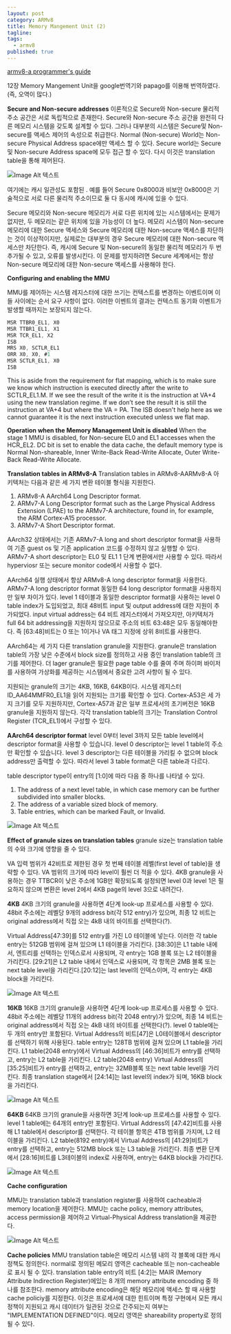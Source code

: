 ```yaml
---
layout: post
category: ARMv8
title: Memory Mangement Unit (2)
tagline: 
tags:
  - armv8
published: true
---
```


[armv8-a programmer's guide](http://infocenter.arm.com/help/topic/com.arm.doc.den0024a/DEN0024A_v8_architecture_PG.pdf)

12장 Memory Mangement Unit을 google번역기와 papago를 이용해 번역하였다. (즉,  오역이 많다.) 

**Secure and Non-secure addresses**
이론적으로 Secure와 Non-secure 물리적 주소 공간은 서로 독립적으로 존재한다. Secure와 Non-secure 주소 공간을 완전히 다른 메모리 시스템을 갖도록 설계할 수 있다. 그러나 대부분의 시스템은 Secure및 Non-secure를 액세스 제어의 속성으로 취급한다. Normal (Non-secure) World는 Non-secure Physical Address space에만 액세스 할 수 있다. Secure world는 Secure 및 Non-secure Address space에 모두 접근 할 수 있다. 다시 이것은 translation table을 통해 제어된다.

![Image Alt 텍스트](/assets/images/post/180930/image1.png)

여기에는 캐시 일관성도 포함된 . 예를 들어 Secure 0x8000과 비보안 0x8000은 기술적으로 서로 다른 물리적 주소이므로 둘 다 동시에 캐시에 있을 수 있다.


Secure 메모리와 Non-secure 메모리가 서로 다른 위치에 있는 시스템에서는 문제가 없지만, 두 메모리는 같은 위치에 있을 가능성이 더 높다. 메모리 시스템이 Non-secure 메모리에 대한 Secure 액세스와 Secure 메모리에 대한 Non-secure 액세스를 차단하는 것이 이상적이지만, 실제로는 대부분의 경우 Secure 메모리에 대한  Non-secure 액세스만 차단한다. 즉, 캐시에 Secure 및 Non-secure의 동일한 물리적 메모리가 두 번 추가될 수 있고, 오류를 발생시킨다. 이 문제를 방지하려면 Secure 세계에서는 항상 Non-secure 메모리에 대한 Non-secure 액세스를 사용해야 한다.


**Configuring and enabling the MMU**


MMU를 제어하는 시스템 레지스터에 대한 쓰기는 컨텍스트를 변경하는 이벤트이며 이들 사이에는 순서 요구 사항이 없다. 이러한 이벤트의 결과는 컨텍스트 동기화 이벤트가 발생할 때까지는 보장되지 않는다.

```nasm
MSR TTBR0_EL1, X0
MSR TTBR1_EL1, X1
MSR TCR_EL1, X2
ISB
MRS X0, SCTLR_EL1
ORR X0, X0, #1
MSR SCTLR_EL1, X0
ISB
```

This is aside from the requirement for flat mapping, which is to make sure we know which instruction is executed directly after the write to SCTLR_EL1.M. If we see the result of the write it is the instruction at VA+4 using the new translation regime. If we don’t see the result it is still the instruction at VA+4 but where the VA = PA. The ISB doesn't help here as we cannot guarantee it is the next instruction executed unless we flat map.


**Operation when the Memory Management Unit is disabled**
When the stage 1 MMU is disabled, for Non-secure EL0 and EL1 accesses when the HCR_EL2. DC bit is set to enable the data cache, the default memory type is Normal Non-shareable, Inner Write-Back Read-Write Allocate, Outer Write-Back Read-Write Allocate.


**Translation tables in ARMv8-A**
Translation tables in ARMv8-AARMv8-A 아키텍처는 다음과 같은 세 가지 변환 테이블 형식을 지원한다.
1. ARMv8-A AArch64 Long Descriptor format.
2. ARMv7-A Long Descriptor format such as the Large Physical Address Extension (LPAE) to the ARMv7-A architecture, found in, for example, the ARM Cortex-A15 processor.
3. ARMv7-A Short Descriptor format.


AArch32 상태에서는 기존 ARMv7-A long and short descriptor format을 사용하여 기존 guest os 및 기존 application 코드를 수정하지 않고 실행할 수 있다. ARMv7-A short descriptor는 EL0 및 EL1 1 단계 변환에서만 사용할 수 있다. 따라서 hyperviosr 또는 secure monitor code에서 사용할 수 없다.


AArch64 실행 상태에서 항상 ARMv8-A long descriptor format을 사용한다. ARMv7-A long descriptor format 동일한 64 long descriptor format을 사용하지만 일부 차이가 있다. level 1 테이블과 동일한 descriptor format을 사용하는 level 0 table index가 도입되었고, 최대 48비트 input 및 output address에 대한 지원이 추가되었다. input virtual address는 64 비트 레지스터에서 가져오지만, 아키텍처가 full 64 bit addressing을 지원하지 않으므로 주소의 비트 63:48은 모두 동일해야한다. 즉 [63:48]비트는 0 또는 1이거나 VA 태그 지정에 상위 8비트를 사용한다.


AArch64는 세 가지 다른 translation granule을 지원한다. granule은 translation table의 가장 낮은 수준에서 block size를 정의하고 사용 중인 translation table의 크기를 제어한다. 더 lager granule은 필요한 page table 수를 줄여 주며 하이퍼 바이저를 사용하여 가상화를 제공하는 시스템에서 중요한 고려 사항이 될 수 있다.


지원되는 granule의 크기는 4KB, 16KB, 64KB이다. 시스템 레지스터 ID_AA64MMFR0_EL1을 읽어 지원되는 크기를 확인할 수 있다. Cortex-A53은 세 가지 크기를 모두 지원하지만, Cortex-A57과 같은 일부 프로세서의 초기버전은 16KB granule을 지원하지 않는다. 각각 translation table의 크기는 Translation Control Register (TCR_EL1)에서 구성할 수 있다.


**AArch64 descriptor format**
level 0부터 level 3까지 모든 table level에서 descriptor format을 사용할 수 있습니다. level 0 descriptor는 level 1 table의 주소만 확인할 수 있습니다. level 3 descriptor는 다른 테이블을 가리킬 수 없으며 block address만 출력할 수 있다. 따라서 level 3 table format은 다른 table과 다르다.

table descriptor type이 entry의 [1:0]에 따라 다음 중 하나를 나타낼 수 있다.
1. The address of a next level table, in which case memory can be further subdivided into smaller blocks.
2. The address of a variable sized block of memory.
3. Table entries, which can be marked Fault, or Invalid.

![Image Alt 텍스트](/assets/images/post/180930/image2.png)

**Effect of granule sizes on translation tables**
granule size는 translation table의 수와 크기에 영향을 줄 수 있다.

VA 입력 범위가 42비트로 제한된 경우 첫 번째 테이블 레벨(first level of table)을 생략할 수 있다. VA 범위의 크기에 따라 level이 훨씬 더 적을 수 있다. 4KB granule을 사용하는 경우 TTBCR이 낮은 주소에 1GB만 확장되도록 설정되면 level 0과 level 1은 필요하지 않으며 변환은 level 2에서 4KB page의 level 3으로 내려간다.


**4KB**
4KB 크기의 granule을 사용하면 4단계 look-up 프로세스를 사용할 수 있다. 48bit 주소에는 레벨당 9개의 address bit(각 512 entry)가 있으며, 최종 12 비트는 original address에서 직접 오는 4kB 내의 바이트를 선택한다(?).


Virtual Address[47:39]를 512 entry를 가진 L0 테이블에 넣는다. 이러한 각 table entry는 512GB 범위에 걸쳐 있으며 L1 테이블을 가리킨다. [38:30]은 L1 table 내에서, 엔트리를 선택하는 인덱스로서 사용되며, 각 entry는 1GB 블록 또는 L2 테이블을 가리킨다. [29:21]은 L2 table 내에서 인덱스로 사용되며, 각 항목은 2MB 블록 또는 next table level을 가리킨다.[20:12]는 last level의 인덱스이며, 각 entry는 4KB block을 가리킨다.

![Image Alt 텍스트](/assets/images/post/180930/image3.png)

**16KB**
16KB 크기의 granule을 사용하면 4단계 look-up 프로세스를 사용할 수 있다. 48bit 주소에는 레벨당 11개의 address bit(각 2048 entry)가 있으며, 최종 14 비트는 original address에서 직접 오는 4kB 내의 바이트를 선택한다(?). level 0 table에는 두 개의 entry만 포함된다. Virtual Address의 비트[47]은 L0테이블에서 descriptor를 선택하기 위해 사용된다. table entry는 128TB 범위에 걸쳐 있으며 L1 table을 가리킨다. L1 table(2048 entry)에서 Virtual Address의 [46:36]비트가 entry를 선택하고, entry는 L2 table을 가리킨다. L2 table(2048 entry) Virtual Address의 [35:25]비트가 entry를 선택하고, entry는 32MB블록 또는 next table level을 가리킨다. 최종 translation stage에서 [24:14]는 last level의 index가 되며, 16KB block을 가리킨다.

![Image Alt 텍스트](/assets/images/post/180930/image4.png)

**64KB**
64KB 크기의 granule을 사용하면 3단계 look-up 프로세스를 사용할 수 있다. level 1 table에는 64개의 entry만 포함된다. Virtual Address의 [47:42]비트를 사용해 L1 table에서 descriptor를 선택한다. 각 테이블 항목은 4TB 범위를 가지며, L2 테이블을 가리킨다. L2 table(8192 entry)에서 Virtual Address의 [41:29]비트가 entry를 선택하고, entry는 512MB block 또는 L3 table을 가리킨다.  최종 변환 단계에서 [28:16]비트를 L3테이블의 index로 사용하며, entry는 64KB block을 가리킨다.

![Image Alt 텍스트](/assets/images/post/180930/image5.png)

**Cache configuration**

MMU는 translation table과 translation register를 사용하여 cacheable과 memory location을 제어한다. MMU는 cache policy, memory attributes, access permission을 제어하고 Virtual-Physical Address translation을 제공한다.

![Image Alt 텍스트](/assets/images/post/180930/image6.png)

**Cache policies**
MMU translation table은 메모리 시스템 내의 각 블록에 대한 캐시 정책도 정의한다. normal로 정의된 메모리 영역은 cacheable 또는 non-cacheable로 표시 될 수 있다. translation table entry의 비트 [4:2]는 MAIR (Memory Attribute Indirection Register)에있는 8 개의 memory attribute encoding 중 하나를 참조한다. memory attribute encoding은 해당 메모리에 액세스 할 때 사용할 cache policiy를 지정한다. 이것은 프로세서에 대한 힌트이며 특정 구현에서 모든 캐시 정책이 지원되고 캐시 데이터가 일관된 것으로 간주되는지 여부는 "IMPLEMENTATION DEFINED"이다. 메모리 영역은 shareability property로 정의 될 수 있다.